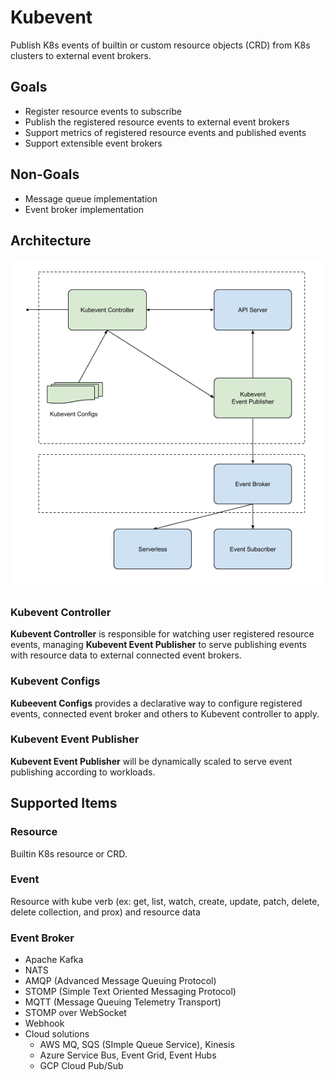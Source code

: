 # Kubevent

Publish K8s events of builtin or custom resource objects (CRD) from K8s clusters to external event brokers.

## Goals

- Register resource events to subscribe
- Publish the registered resource events to external event brokers
- Support metrics of registered resource events and published events
- Support extensible event brokers

## Non-Goals
- Message queue implementation
- Event broker implementation


## Architecture

![Architecture](docs/arch.png)

### Kubevent Controller

**Kubevent Controller** is responsible for watching user registered resource events, managing **Kubevent Event Publisher** to serve publishing events with resource data to external connected event brokers.

### Kubevent Configs

**Kubeevent Configs** provides a declarative way to configure registered events, connected event broker and others to Kubevent controller to apply.

### Kubevent Event Publisher

**Kubevent Event Publisher** will be dynamically scaled to serve event publishing according to workloads.


## Supported Items

### Resource
Builtin K8s resource or CRD.

### Event

Resource with kube verb (ex: get, list, watch, create, update, patch, delete, delete collection, and prox) and resource data

### Event Broker

- Apache Kafka
- NATS
- AMQP (Advanced Message Queuing Protocol)
- STOMP (Simple Text Oriented Messaging Protocol)
- MQTT (Message Queuing Telemetry Transport)
- STOMP over WebSocket 
- Webhook
- Cloud solutions
  - AWS MQ, SQS (SImple Queue Service), Kinesis
  - Azure Service Bus, Event Grid, Event Hubs
  - GCP Cloud Pub/Sub
